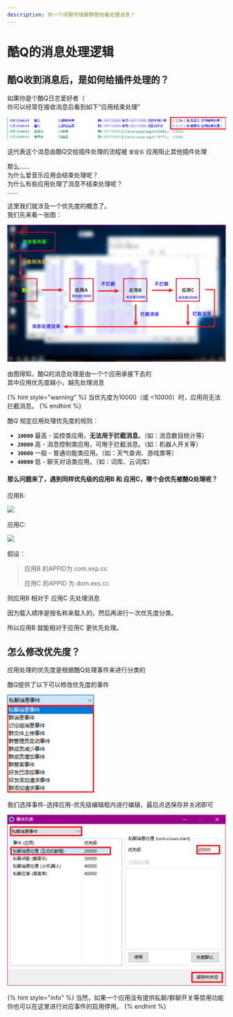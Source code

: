 ```yaml
---
description: 你一个闲聊凭啥跟群管抢着处理消息？
---
```


# 酷Q的消息处理逻辑

## 酷Q收到消息后，是如何给插件处理的？

 如果你是个酷Q日志爱好者（  
你可以经常在接收消息后看到如下“应用结束处理”

![](../.gitbook/assets/image%20%2863%29.png)

 这代表这个消息由酷Q交给插件处理的流程被 `爱音乐` 应用阻止其他插件处理

那么……  
为什么爱音乐应用会结束处理呢？  
为什么有些应用处理了消息不结束处理呢？  
……

 这里我们就涉及一个优先度的概念了。  
我们先来看一张图：

![](../.gitbook/assets/wei-biao-ti-1-1.png)

  由图得知，酷Q的消息处理是由一个个应用承接下去的  
其中应用优先度越小，越先处理消息

{% hint style="warning" %}
当优先度为10000（或 &lt;10000）时，应用将无法拦截消息。
{% endhint %}

 酷Q 规定应用处理优先度的规则：

* **`10000`** 最高 - 监控类应用，**无法用于拦截消息**。（如：消息数目统计等）
* **`20000`** 高 - 消息控制类应用，可用于拦截消息。（如：机器人开关等）
* **`30000`** 一般 - 普通功能类应用。（如：天气查询、游戏类等）
* **`40000`** 低 - 聊天对话类应用。（如：词库、云词库）

####  那么问题来了，遇到同样优先级的应用B 和 应用C，哪个会优先被酷Q处理呢？

应用B: 

![](https://i.loli.net/2020/06/29/HguKLapJ1eyU8b6.png)

应用C:

![](https://i.loli.net/2020/06/29/Dinxqaf5NEopMuK.png)

假设：

> 应用B 的APPID为 com.exp.cc
>
> 应用C 的APPID 为 dom.exs.cc

则应用B 相对于 应用C 先处理消息

 因为载入顺序是按名称来载入的，然后再进行一次优先度分类。

 所以应用B 就能相对于应用C 更优先处理。

## 怎么修改优先度？

 应用处理的优先度是根据酷Q处理事件来进行分类的

 酷Q提供了以下可以修改优先度的事件

![](../.gitbook/assets/image%20%28108%29.png)

 我们选择事件-选择应用-优先级编辑框内进行编辑，最后点选保存并关闭即可

![](../.gitbook/assets/image%20%2896%29.png)

{% hint style="info" %}
当然，如果一个应用没有提供私聊/群聊开关等禁用功能  
你也可以在这里进行对应事件的启用停用。
{% endhint %}

